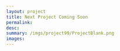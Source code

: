 ```yaml
---
layout: project
title: Next Project Coming Soon
permalink:
desc:
summary: /imgs/project99/ProjectBlank.png
images:
---
```

